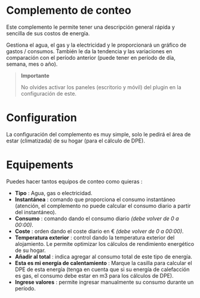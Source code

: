 # Complemento de conteo

Este complemento le permite tener una descripción general rápida y sencilla de sus costos de energía.

Gestiona el agua, el gas y la electricidad y le proporcionará un gráfico de gastos / consumos. También le da la tendencia y las variaciones en comparación con el período anterior (puede tener en período de día, semana, mes o año).

> **Importante**
>
> No olvides activar los paneles (escritorio y móvil) del plugin en la configuración de este.

# Configuration

La configuración del complemento es muy simple, solo le pedirá el área de estar (climatizada) de su hogar (para el cálculo de DPE).

# Equipements

Puedes hacer tantos equipos de conteo como quieras :

* **Tipo** :  Agua, gas o electricidad.
* **Instantánea** : comando que proporciona el consumo instantáneo (atención, el complemento no puede calcular el consumo diario a partir del instantáneo).
* **Consumo** : comando dando el consumo diario *(debe volver de 0 a 00:00)*.
* **Coste** : orden dando el coste diario en € *(debe volver de 0 a 00:00)*.
* **Temperatura exterior** : control dando la temperatura exterior del alojamiento. Le permite optimizar los cálculos de rendimiento energético de su hogar.
* **Añadir al total** : indica agregar al consumo total de este tipo de energía.
* **Esta es mi energía de calentamiento** : Marque la casilla para calcular el DPE de esta energía (tenga en cuenta que si su energía de calefacción es gas, el consumo debe estar en m3 para los cálculos de DPE).
* **Ingrese valores** : permite ingresar manualmente su consumo durante un período.
